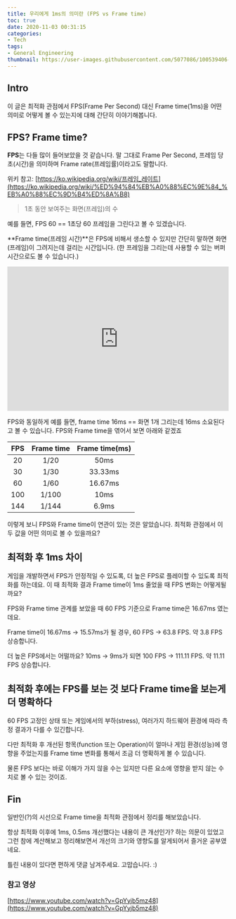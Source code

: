 ```yaml
---
title: 우리에게 1ms의 의미란 (FPS vs Frame time)
toc: true
date: 2020-11-03 00:31:15
categories:
- Tech
tags:
- General Engineering
thumbnail: https://user-images.githubusercontent.com/5077086/100539406-9bb9aa80-3279-11eb-8ee0-88e94e38085b.jpg
---
```


## Intro

이 글은 최적화 관점에서 FPS(Frame Per Second) 대신 Frame time(1ms)을 어떤 의미로 어떻게 볼 수 있는지에 대해 간단히 이야기해봅니다.

## FPS? Frame time?

**FPS**는 다들 많이 들어보았을 것 같습니다. 말 그대로 Frame Per Second, 프레임 당 초(시간)을 의미하며 Frame rate(프레임률)이라고도 말합니다.

위키 참고: [https://ko.wikipedia.org/wiki/프레임_레이트](https://ko.wikipedia.org/wiki/%ED%94%84%EB%A0%88%EC%9E%84_%EB%A0%88%EC%9D%B4%ED%8A%B8)

> 1초 동안 보여주는 화면(프레임)의 수

예를 들면, FPS 60 == 1초당 60 프레임을 그린다고 볼 수 있겠습니다.

**Frame time(프레임 시간)**은 FPS에 비해서 생소할 수 있지만 간단히 말하면 화면(프레임)이 그려지는데 걸리는 시간입니다. (한 프레임을 그리는데 사용할 수 있는 버퍼 시간으로도 볼 수 있습니다.)

<div style='position:relative; padding-bottom:calc(56.25% + 44px)'><iframe src='https://gfycat.com/ifr/SardonicSociableLeafbird' frameborder='0' scrolling='no' width='100%' height='100%' style='position:absolute;top:0;left:0;' allowfullscreen></iframe></div>

FPS와 동일하게 예를 들면, frame time 16ms == 화면 1개 그리는데 16ms 소요된다고 볼 수 있습니다.
FPS와 Frame time을 엮어서 보면 아래와 같겠죠

|FPS|Frame time|Frame time(ms)|
|:-:|:-:|:-:|
|20|1/20|50ms|
|30|1/30|33.33ms|
|60|1/60|16.67ms|
|100|1/100|10ms|
|144|1/144|6.9ms|

이렇게 보니 FPS와 Frame time이 연관이 있는 것은 알았습니다. 최적화 관점에서 이 두 값을 어떤 의미로 볼 수 있을까요?

## 최적화 후 1ms 차이

게임을 개발하면서 FPS가 안정적일 수 있도록, 더 높은 FPS로 플레이할 수 있도록 최적화를 하는데요. 이 때 최적화 결과 Frame time이 1ms 줄었을 때 FPS 변화는 어떻게될까요?

FPS와 Frame time 관계를 보았을 때 60 FPS 기준으로 Frame time은 16.67ms 였는데요.

Frame time이 16.67ms → 15.57ms가 될 경우, 60 FPS → 63.8 FPS. 약 3.8 FPS 상승합니다.

더 높은 FPS에서는 어떨까요? 10ms → 9ms가 되면 100 FPS → 111.11 FPS. 약 11.11 FPS 상승합니다.

## 최적화 후에는 FPS를 보는 것 보다 Frame time을 보는게 더 명확하다

60 FPS 고정인 상태 또는 게임에서의 부하(stress), 여러가지 하드웨어 환경에 따라 측정 결과가 다를 수 있긴합니다.

다만 최적화 후 개선된 항목(function 또는 Operation)이 얼마나 게임 환경(성능)에 영향을 주었는지를 Frame time 변화를 통해서 조금 더 명확하게 볼 수 있습니다.

물론 FPS 보다는 바로 이해가 가지 않을 수는 있지만 다른 요소에 영향을 받지 않는 수치로 볼 수 있는 것이죠.

## Fin

일반인(?)의 시선으로 Frame time을 최적화 관점에서 정리를 해보았습니다.

항상 최적화 이후에 1ms, 0.5ms 개선했다는 내용이 큰 개선인가? 하는 의문이 있었고 그런 참에 계산해보고 정리해보면서 개선의 크기와 영향도를 알게되어서 즐거운 공부였네요.

틀린 내용이 있다면 편하게 댓글 남겨주세요. 
고맙습니다. :)

### 참고 영상

[https://www.youtube.com/watch?v=GpYyjb5mz48](https://www.youtube.com/watch?v=GpYyjb5mz48)

